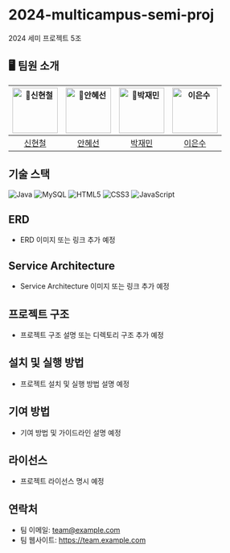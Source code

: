 # 2024-multicampus-semi-proj
2024 세미 프로젝트 5조

## 🖥️ 팀원 소개
|<img src="https://avatars.githubusercontent.com/Shin-Hyeoncheol" width=90px alt="신현철"/> | <img src="https://avatars.githubusercontent.com/harin0224" width=90px alt="안혜선"/> | <img src="https://avatars.githubusercontent.com/jmp0422" width=90px alt="박재민"/> | <img src="https://avatars.githubusercontent.com/supreme4rest" width=90px alt="이은수"/> | 
| :-----: | :-----: | :-----: | :-----: |
|  [신현철](https://github.com/Shin-Hyeoncheol) | [안혜선](https://github.com/harin0224) | [박재민](https://github.com/jmp0422) | [이은수](https://github.com/supreme4rest) | 





## 기술 스택
![Java](https://img.shields.io/badge/Java-007396?style=flat-square&logo=java&logoColor=white)
![MySQL](https://img.shields.io/badge/MySQL-4479A1?style=flat-square&logo=mysql&logoColor=white)
![HTML5](https://img.shields.io/badge/HTML5-E34F26?style=flat-square&logo=html5&logoColor=white)
![CSS3](https://img.shields.io/badge/CSS3-1572B6?style=flat-square&logo=css3&logoColor=white)
![JavaScript](https://img.shields.io/badge/JavaScript-F7DF1E?style=flat-square&logo=javascript&logoColor=black)

## ERD
- ERD 이미지 또는 링크 추가 예정

## Service Architecture
- Service Architecture 이미지 또는 링크 추가 예정

## 프로젝트 구조
- 프로젝트 구조 설명 또는 디렉토리 구조 추가 예정

## 설치 및 실행 방법
- 프로젝트 설치 및 실행 방법 설명 예정

## 기여 방법
- 기여 방법 및 가이드라인 설명 예정

## 라이선스
- 프로젝트 라이선스 명시 예정

## 연락처
- 팀 이메일: team@example.com
- 팀 웹사이트: https://team.example.com

